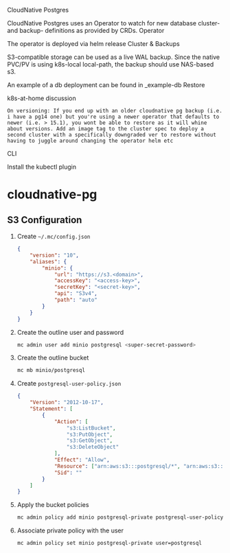 CloudNative Postgres

CloudNative Postgres uses an Operator to watch for new database cluster- and backup- definitions as provided by CRDs.
Operator

The operator is deployed via helm release
Cluster & Backups

S3-compatible storage can be used as a live WAL backup. Since the native PVC/PV is using k8s-local local-path, the backup should use NAS-based s3.

An example of a db deployment can be found in _example-db
Restore

k8s-at-home discussion

    On versioning: If you end up with an older cloudnative pg backup (i.e. i have a pg14 one) but you're using a newer operator that defaults to newer (i.e. > 15.1), you wont be able to restore as it will whine about versions. Add an image tag to the cluster spec to deploy a second cluster with a specifically downgraded ver to restore without having to juggle around changing the operator helm etc

CLI

Install the kubectl plugin


# cloudnative-pg

## S3 Configuration

1. Create `~/.mc/config.json`

    ```json
    {
        "version": "10",
        "aliases": {
            "minio": {
                "url": "https://s3.<domain>",
                "accessKey": "<access-key>",
                "secretKey": "<secret-key>",
                "api": "S3v4",
                "path": "auto"
            }
        }
    }
    ```

2. Create the outline user and password

    ```sh
    mc admin user add minio postgresql <super-secret-password>
    ```

3. Create the outline bucket

    ```sh
    mc mb minio/postgresql
    ```

4. Create `postgresql-user-policy.json`

    ```json
    {
        "Version": "2012-10-17",
        "Statement": [
            {
                "Action": [
                    "s3:ListBucket",
                    "s3:PutObject",
                    "s3:GetObject",
                    "s3:DeleteObject"
                ],
                "Effect": "Allow",
                "Resource": ["arn:aws:s3:::postgresql/*", "arn:aws:s3:::postgresql"],
                "Sid": ""
            }
        ]
    }
    ```

5. Apply the bucket policies

    ```sh
    mc admin policy add minio postgresql-private postgresql-user-policy.json
    ```

6. Associate private policy with the user

    ```sh
    mc admin policy set minio postgresql-private user=postgresql
    ```

